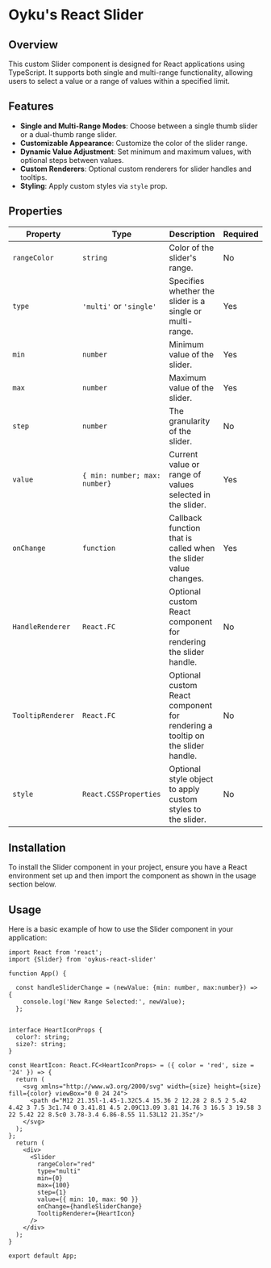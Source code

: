 # Oyku's React Slider

## Overview
This custom Slider component is designed for React applications using TypeScript. It supports both single and multi-range functionality, allowing users to select a value or a range of values within a specified limit.

## Features
- **Single and Multi-Range Modes**: Choose between a single thumb slider or a dual-thumb range slider.
- **Customizable Appearance**: Customize the color of the slider range.
- **Dynamic Value Adjustment**: Set minimum and maximum values, with optional steps between values.
- **Custom Renderers**: Optional custom renderers for slider handles and tooltips.
- **Styling**: Apply custom styles via `style` prop.

## Properties

| Property         | Type                          | Description                                                  | Required |
|------------------|-------------------------------|--------------------------------------------------------------|----------|
| `rangeColor`     | `string`                      | Color of the slider's range.                                 | No       |
| `type`           | `'multi'` or `'single'`       | Specifies whether the slider is a single or multi-range.     | Yes      |
| `min`            | `number`                      | Minimum value of the slider.                                 | Yes      |
| `max`            | `number`                      | Maximum value of the slider.                                 | Yes      |
| `step`           | `number`                      | The granularity of the slider.                               | No       |
| `value`          | `{ min: number; max: number}` | Current value or range of values selected in the slider.     | Yes      |
| `onChange`       | `function`                    | Callback function that is called when the slider value changes. | Yes    |
| `HandleRenderer` | `React.FC`                    | Optional custom React component for rendering the slider handle. | No     |
| `TooltipRenderer`| `React.FC`                    | Optional custom React component for rendering a tooltip on the slider handle. | No |
| `style`          | `React.CSSProperties`         | Optional style object to apply custom styles to the slider.  | No       |

## Installation
To install the Slider component in your project, ensure you have a React environment set up and then import the component as shown in the usage section below.

## Usage
Here is a basic example of how to use the Slider component in your application:

```tsx
import React from 'react';
import {Slider} from 'oykus-react-slider'

function App() {

  const handleSliderChange = (newValue: {min: number, max:number}) => {
    console.log('New Range Selected:', newValue);
  };


interface HeartIconProps {
  color?: string;
  size?: string;
}

const HeartIcon: React.FC<HeartIconProps> = ({ color = 'red', size = '24' }) => {
  return (
    <svg xmlns="http://www.w3.org/2000/svg" width={size} height={size} fill={color} viewBox="0 0 24 24">
      <path d="M12 21.35l-1.45-1.32C5.4 15.36 2 12.28 2 8.5 2 5.42 4.42 3 7.5 3c1.74 0 3.41.81 4.5 2.09C13.09 3.81 14.76 3 16.5 3 19.58 3 22 5.42 22 8.5c0 3.78-3.4 6.86-8.55 11.53L12 21.35z"/>
    </svg>
  );
};
  return (
    <div>
      <Slider
        rangeColor="red"
        type="multi"
        min={0}
        max={100}
        step={1}
        value={{ min: 10, max: 90 }}
        onChange={handleSliderChange}
        TooltipRenderer={HeartIcon}
      />
    </div>
  );
}

export default App;